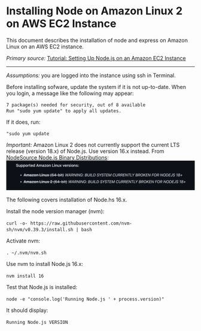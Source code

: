 # Installing Node on Amazon Linux 2 on AWS EC2 Instance

This document describes the installation of node and express on Amazon Linux on an AWS EC2 instance.

*Primary source:* [Tutorial: Setting Up Node.js on an Amazon EC2 Instance](https://docs.aws.amazon.com/sdk-for-javascript/v2/developer-guide/setting-up-node-on-ec2-instance.html)

---

*Assumptions:* you are logged into the instance using ssh in Terminal.

Before installing sofware, update the system if it is not up-to-date.  When you login, a message like the following may appear:

```
7 package(s) needed for security, out of 8 available
Run "sudo yum update" to apply all updates.
```

If it does, run:

```
"sudo yum update
```


*Important:* Amazon Linux 2 does not currently support the current LTS release (version 18.x) of Node.js. Use version 16.x instead.
From [NodeSource Node.js Binary Distributions](https://github.com/nodesource/distributions/blob/master/README.md#rpm):
![node on Amazon Linux](node_on_amazon_linux.png)

The following covers installation of Node.hs 16.x.

Install the node version manager (nvm):

```curl -o- https://raw.githubusercontent.com/nvm-sh/nvm/v0.39.3/install.sh | bash```

Activate nvm:

```. ~/.nvm/nvm.sh```

Use nvm to install Node.js 16.x:

```nvm install 16```

Test that Node.js is installed:

```node -e "console.log('Running Node.js ' + process.version)"```

It should display:

```Running Node.js VERSION```



